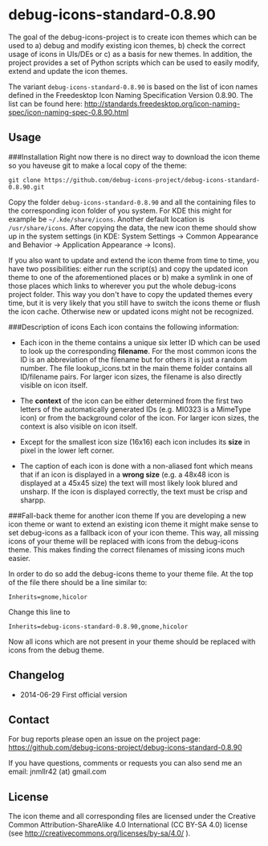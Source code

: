 debug-icons-standard-0.8.90
====================

The goal of the debug-icons-project is to create icon themes which can be used to a) debug and modify existing icon themes, b) check the correct usage of icons in UIs/DEs or c) as a basis for new themes. In addition, the project provides a set of Python scripts which can be used to easily modify, extend and update the icon themes.

The variant `debug-icons-standard-0.8.90`  is based on the list of icon names defined in the Freedesktop Icon Naming Specification Version 0.8.90. The list can be found here: http://standards.freedesktop.org/icon-naming-spec/icon-naming-spec-0.8.90.html

Usage
-----

###Installation
Right now there is no direct way to download the icon theme so you haveuse git to make a local copy of the theme:

    git clone https://github.com/debug-icons-project/debug-icons-standard-0.8.90.git


Copy the folder `debug-icons-standard-0.8.90` and all the containing files to the corresponding icon folder of you system. For KDE this might for example be `~/.kde/share/icons`. Another default location is `/usr/share/icons`. After copying the data, the new icon theme should show up in the system settings (in KDE: System Settings -> Common Appearance and Behavior -> Application Appearance -> Icons).

If you also want to update and extend the icon theme from time to time, you have two possibilities: either run the script(s) and copy the updated icon theme to one of the aforementioned places or b) make a symlink in one of those places which links to wherever you put the whole debug-icons project folder. This way you don't have to copy the updated themes every time, but it is very likely that you still have to switch the icons theme or flush the icon cache. Otherwise new or updated icons might not be recognized.

###Description of icons
Each icon contains the following information:

* Each icon in the theme contains a unique six letter ID which can be used to look up the corresponding **filename**. For the most common icons the ID is an abbreviation of the filename but for others it is just a random number. The file lookup_icons.txt in the main theme folder contains all ID/filename pairs. For larger icon sizes, the filename is also directly visible on icon itself.

* The **context** of the icon can be either determined from the first two letters of the automatically generated IDs (e.g. MI0323 is a MimeType icon) or from the background color of the icon. For larger icon sizes, the context is also visible on icon itself.

* Except for the smallest icon size (16x16) each icon includes its **size** in pixel in the lower left corner.

* The caption of each icon is done with a non-aliased font which means that if an icon is displayed in a **wrong size** (e.g. a 48x48 icon is displayed at a 45x45 size) the text will most likely look blured and unsharp. If the icon is displayed correctly, the text must be crisp and sharpp.

###Fall-back theme for another icon theme
If you are developing a new icon theme or want to extend an existing icon theme it might make sense to set debug-icons as a fallback icon of your icon theme. This way, all missing icons of your theme will be replaced with icons from the debug-icons theme. This makes finding the correct filenames of missing icons much easier.

In order to do so add the debug-icons theme to your theme file. At the top of the file there should be a line similar to:

    Inherits=gnome,hicolor

Change this line to

    Inherits=debug-icons-standard-0.8.90,gnome,hicolor
    
Now all icons which are not present in your theme should be replaced with icons from the debug theme.

Changelog
--------
* 2014-06-29 First official version

Contact
---------
For bug reports please open an issue on the project page: https://github.com/debug-icons-project/debug-icons-standard-0.8.90

If you have questions, comments or requests you can also send me an email: jnmllr42 (at) gmail.com

License
-----------
The icon theme and all corresponding files are licensed under the Creative Common Attribution-ShareAlike 4.0 International (CC BY-SA 4.0) license (see http://creativecommons.org/licenses/by-sa/4.0/ ). 
